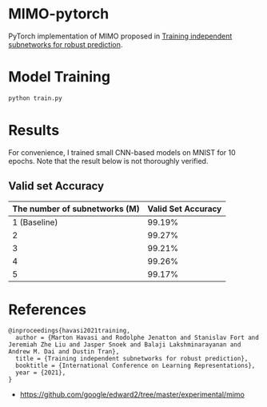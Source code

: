 # MIMO-pytorch

PyTorch implementation of MIMO proposed in [Training independent subnetworks for robust prediction](https://openreview.net/forum?id=OGg9XnKxFAH).

# Model Training

``` sh
python train.py
```

# Results

For convenience, I trained small CNN-based models on MNIST for 10 epochs.
Note that the result below is not thoroughly verified.

## Valid set Accuracy

| The number of subnetworks (M) | Valid Set Accuracy |
| -------------| ---------- |
| 1 (Baseline) | 99.19%     |
| 2            | 99.27%     |
| 3            | 99.21%     |
| 4            | 99.26%     |
| 5            | 99.17%     |

# References

``` plain
@inproceedings{havasi2021training,
  author = {Marton Havasi and Rodolphe Jenatton and Stanislav Fort and Jeremiah Zhe Liu and Jasper Snoek and Balaji Lakshminarayanan and Andrew M. Dai and Dustin Tran},
  title = {Training independent subnetworks for robust prediction},
  booktitle = {International Conference on Learning Representations},
  year = {2021},
}
```

* https://github.com/google/edward2/tree/master/experimental/mimo
